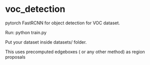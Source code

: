 # voc_detection
pytorch FastRCNN for object detection for VOC dataset. 

Run: python train.py 

Put your dataset inside datasets/ folder.

This uses precomputed edgeboxes ( or any other method) as region proposals
